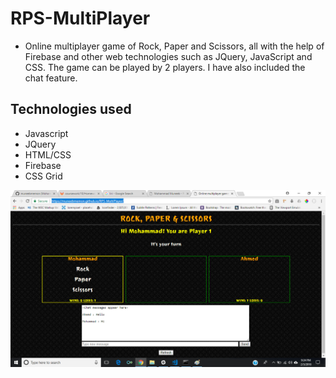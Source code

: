 # RPS-MultiPlayer

* Online multiplayer game of Rock, Paper and Scissors, all with the help of Firebase and other web technologies such as JQuery, JavaScript and CSS. The game can be played by 2 players. I have also included the chat feature.

## Technologies used

- Javascript
- JQuery
- HTML/CSS
- Firebase
- CSS Grid

![alt text](https://github.com/muneebmemon/Bootstrap-Portfolio/blob/master/assets/images/rpsgame.png "Screenshot One")
